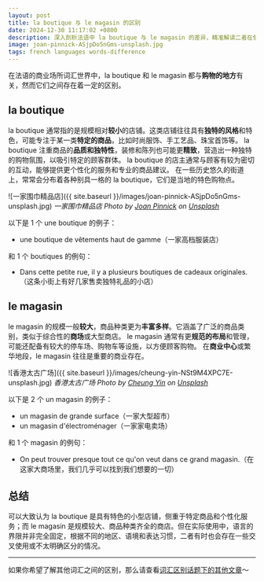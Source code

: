 ```yaml
---
layout: post
title: la boutique 与 le magasin 的区别
date: 2024-12-30 11:17:02 +0800
description: 深入剖析法语中 la boutique 与 le magasin 的差异，精准解读二者在使用情境及内涵呈现上的不同，助力法语学习者清晰辨别并准确运用相关词汇，提升语言表达的精准度与丰富性。
image: joan-pinnick-ASjpDo5nGms-unsplash.jpg
tags: french languages words-difference
---
```


在法语的商业场所词汇世界中，la boutique 和 le magasin 都与**购物的地方**有关，然而它们之间存在着一定的区别。

## la boutique

la boutique 通常指的是规模相对**较小**的店铺。这类店铺往往具有**独特的风格**和特色，可能专注于某一类**特定的商品**，比如时尚服饰、手工艺品、珠宝首饰等。
la boutique 注重商品的**品质和独特性**，装修和陈列也可能更**精致**，营造出一种独特的购物氛围，以吸引特定的顾客群体。
la boutique 的店主通常与顾客有较为密切的互动，能够提供更个性化的服务和专业的商品建议。
在一些历史悠久的街道上，常常会分布着各种别具一格的 la boutique，它们是当地的特色购物点。

![一家围巾精品店]({{ site.baseurl }}/images/joan-pinnick-ASjpDo5nGms-unsplash.jpg)
*一家围巾精品店 Photo by <a href="https://unsplash.com/@joanpinnick?utm_content=creditCopyText&utm_medium=referral&utm_source=unsplash">Joan Pinnick</a> on <a href="https://unsplash.com/photos/a-rack-of-scarves-and-scarves-for-sale-ASjpDo5nGms?utm_content=creditCopyText&utm_medium=referral&utm_source=unsplash">Unsplash</a>*

以下是 1 个 une boutique 的例子：
- une boutique de vêtements haut de gamme（一家高档服装店）

和 1 个 boutiques 的例句：
- Dans cette petite rue, il y a plusieurs boutiques de cadeaux originales.（这条小街上有好几家售卖独特礼品的小店）


## le magasin

le magasin 的规模一般**较大**，商品种类更为**丰富多样**。它涵盖了广泛的商品类别，类似于综合性的**商场**或大型商店。
le magasin 通常有更**规范的布局**和管理，可能还配备有较大的停车场、购物车等设施，以方便顾客购物。
在**商业中心**或繁华地段，le magasin 往往是重要的商业存在。

![香港太古广场]({{ site.baseurl }}/images/cheung-yin-NSt9M4XPC7E-unsplash.jpg)
*香港太古广场 Photo by <a href="https://unsplash.com/@cheungyin?utm_content=creditCopyText&utm_medium=referral&utm_source=unsplash">Cheung Yin</a> on <a href="https://unsplash.com/photos/a-group-of-people-walking-around-a-large-building-NSt9M4XPC7E?utm_content=creditCopyText&utm_medium=referral&utm_source=unsplash">Unsplash</a>*

以下是 2 个 un magasin 的例子：
- un magasin de grande surface（一家大型超市）
- un magasin d'électroménager（一家家电卖场）

和 1 个 magasin 的例句：
- On peut trouver presque tout ce qu'on veut dans ce grand magasin.（在这家大商场里，我们几乎可以找到我们想要的一切）

## 总结

可以大致认为 la boutique 是具有特色的小型店铺，侧重于特定商品和个性化服务；而 le magasin 是规模较大、商品种类齐全的商店。但在实际使用中，语言的界限并非完全固定，根据不同的地区、语境和表达习惯，二者有时也会存在一些交叉使用或不太明确区分的情况。

---

如果你希望了解其他词汇之间的区别，那么请查看<a href="/tag/words-difference?utm_source=blog&utm_medium=post&utm_campaign=read_more">词汇区别话题下的其他文章</a>～
